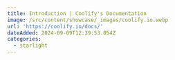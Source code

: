 ```yaml
---
title: Introduction | Coolify's Documentation
image: /src/content/showcase/_images/coolify.io.webp
url: 'https://coolify.io/docs/'
dateAdded: 2024-09-09T12:39:53.054Z
categories:
  - starlight
---
```


